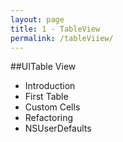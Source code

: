 ```yaml
---
layout: page
title: 1 - TableView
permalink: /tableViiew/
---
```



##UITable View

* Introduction
* First Table
* Custom Cells
* Refactoring
* NSUserDefaults
